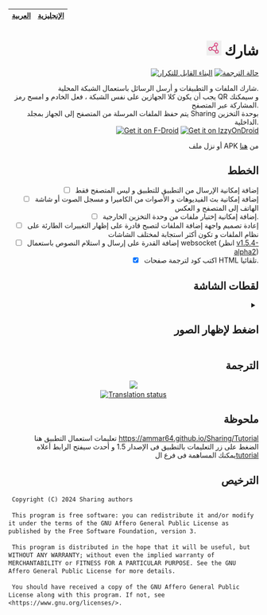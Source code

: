 <div align="right">
<div align="center">

| [العربية](README_ar.md) | [اﻹنجليزية](README.md) |
| - | - |

</div>

# <img src="https://github.com/Ammar64/Sharing/blob/master/fastlane/metadata/android/en-US/images/icon.png" height="30px"/> شارك

[![البناء القابل للتكرار](https://github.com/Ammar64/Sharing/actions/workflows/rb-verify.yml/badge.svg)](https://github.com/Ammar64/Sharing/actions/workflows/rb-verify.yml/) [![حالة الترجمة](https://hosted.weblate.org/widget/sharing/-/ar/svg-badge.svg)](https://hosted.weblate.org/engage/sharing)

شارك الملفات و التطبيقات و أرسل الرسائل باستعمال الشبكة المحلية.  
يجب أن يكون كلا الجهازين على نفس الشبكة ، فعل الخادم و امسح رمز QR و سيمكنك المشاركة عبر المتصفح.  
يتم حفظ الملفات المرسلة من المتصفح إلى الجهاز بمجلد Sharing بوحدة التخزين الداخلية.  
[<img src="https://fdroid.gitlab.io/artwork/badge/get-it-on-ar.png"
     alt="Get it on F-Droid"
     height="80">](https://f-droid.org/ar/packages/com.ammar.sharing/) 
 [<img src="https://gitlab.com/IzzyOnDroid/repo/-/raw/master/assets/IzzyOnDroid.png"
alt="Get it on IzzyOnDroid"
height="80">](https://apt.izzysoft.de/fdroid/index/apk/com.ammar.sharing)

أو نزل ملف APK من [هنا](https://github.com/Ammar64/Sharing/releases/latest)


الخطط
-----------------
- [ ] إضافة إمكانية الإرسال من التطبيق للتطبيق و ليس المتصفح فقط
- [ ] إضافة إمكانية بث الفيديوهات و الأصوات من الكاميرا و مسجل الصوت أو شاشة الهاتف إلى المتصفح و العكس  
- [ ] إضافة إمكانية إختيار ملفات من وحدة التخزين الخارجية.
- [ ] إعادة تصميم واجهة إضافة الملفات لتصبح قادرة على إظهار التغييرات الطارئة على نظام الملفات و تكون أكثر استجابة لمختلف الشاشات
- [ ] إضافة القدرة على إرسال و استلام النصوص باستعمال websocket (انظر [v1.5.4-alpha2](https://github.com/Ammar64/Sharing/releases/tag/v1.5.4-alpha2))
- [x] اكتب كود لترجمة صفحات HTML تلقائيا.

لقطات الشاشة
-----------------
<details>
<summary><h2>اضغط لإظهار الصور</h2></summary>
<p align="center" class="scroll" >
     <img width="200px" src="https://github.com/Ammar64/Sharing/blob/master/fastlane/metadata/android/ar/images/phoneScreenshots/0.jpg" alt="App screen shot">
     &nbsp;&nbsp;&nbsp;
     <img width="200px" src="https://github.com/Ammar64/Sharing/blob/master/fastlane/metadata/android/ar/images/phoneScreenshots/1.jpg" alt="App screen shot">
     &nbsp;&nbsp;&nbsp;
     <img width="200px" src="https://github.com/Ammar64/Sharing/blob/master/fastlane/metadata/android/ar/images/phoneScreenshots/2.jpg" alt="App screen shot">
     &nbsp;&nbsp;&nbsp;
     <img width="200px" src="https://github.com/Ammar64/Sharing/blob/master/fastlane/metadata/android/ar/images/phoneScreenshots/3.jpg" alt="App screen shot">
     &nbsp;&nbsp;&nbsp;
     <img width="200px" src="https://github.com/Ammar64/Sharing/blob/master/fastlane/metadata/android/ar/images/phoneScreenshots/4.jpg" alt="App screen shot">
     &nbsp;&nbsp;&nbsp;
     <img width="200px" src="https://github.com/Ammar64/Sharing/blob/master/fastlane/metadata/android/ar/images/phoneScreenshots/5.jpg" alt="App screen shot">
     &nbsp;&nbsp;&nbsp;
     <img width="200px" src="https://github.com/Ammar64/Sharing/blob/master/fastlane/metadata/android/ar/images/phoneScreenshots/6.jpg" alt="App screen shot">
     &nbsp;&nbsp;&nbsp;
     <img width="200px" src="https://github.com/Ammar64/Sharing/blob/master/fastlane/metadata/android/en-US/images/phoneScreenshots/8.jpg" alt="App screen shot">
     &nbsp;&nbsp;&nbsp;
     <img width="500px" src="https://github.com/Ammar64/Sharing/blob/master/fastlane/metadata/android/ar/images/phoneScreenshots/7.png" alt="App screen shot">
     &nbsp;&nbsp;&nbsp;
     
</p>
</details>

الترجمة
----------------
<div align="center">
     
[![](https://hosted.weblate.org/widget/sharing/-/ar/287x66-black.png)](https://hosted.weblate.org/engage/sharing)  
[![Translation status](https://hosted.weblate.org/widget/sharing/multi-auto.svg)](https://hosted.weblate.org/engage/sharing)

</div>

ملحوظة
----------------
تعليمات استعمال التطبيق هنا https://ammar64.github.io/Sharing/Tutorial <br>
الضغط على زر التعليمات بالتطبيق فى الإصدار 1.5 و أحدث سيفتح الرابط أعلاه<br>
يمكنك المساهمة فى فرع ال[tutorial](https://github.com/Ammar64/Sharing/tree/tutorial)<br>

الترخيص
-------------

<div align="left">
     
```
 Copyright (C) 2024 Sharing authors

 This program is free software: you can redistribute it and/or modify it under the terms of the GNU Affero General Public License as published by the Free Software Foundation, version 3.

 This program is distributed in the hope that it will be useful, but WITHOUT ANY WARRANTY; without even the implied warranty of MERCHANTABILITY or FITNESS FOR A PARTICULAR PURPOSE. See the GNU Affero General Public License for more details.

 You should have received a copy of the GNU Affero General Public License along with this program. If not, see <https://www.gnu.org/licenses/>.
```

</div>
</div>
